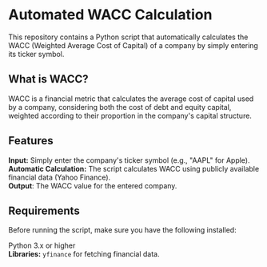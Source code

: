 # Automated WACC Calculation
This repository contains a Python script that automatically calculates the WACC (Weighted Average Cost of Capital) of a company by simply entering its ticker symbol.  
## What is WACC?
WACC is a financial metric that calculates the average cost of capital used by a company, considering both the cost of debt and equity capital, weighted according to their proportion in the company's capital structure.

## Features
**Input:** Simply enter the company's ticker symbol (e.g., "AAPL" for Apple).  
**Automatic Calculation:** The script calculates WACC using publicly available financial data (Yahoo Finance).  
**Output**: The WACC value for the entered company.

## Requirements
Before running the script, make sure you have the following installed:

Python 3.x or higher  
**Libraries:**
`yfinance` for fetching financial data.
